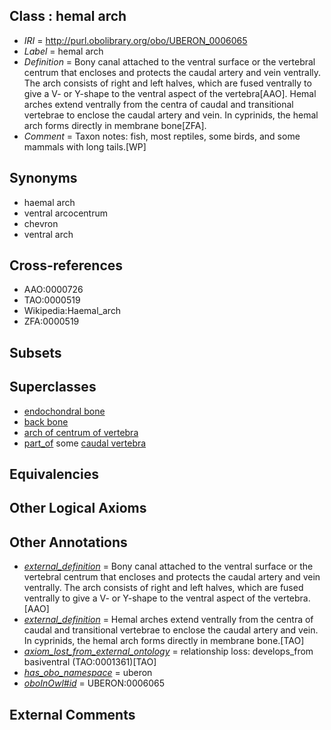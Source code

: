 
## Class : hemal arch

 * *IRI* = http://purl.obolibrary.org/obo/UBERON_0006065
 * *Label* = hemal arch
 * *Definition* = Bony canal attached to the ventral surface or the vertebral centrum that encloses and protects the caudal artery and vein ventrally. The arch consists of right and left halves, which are fused ventrally to give a V- or Y-shape to the ventral aspect of the vertebra[AAO]. Hemal arches extend ventrally from the centra of caudal and transitional vertebrae to enclose the caudal artery and vein. In cyprinids, the hemal arch forms directly in membrane bone[ZFA].
 * *Comment* = Taxon notes: fish, most reptiles, some birds, and some mammals with long tails.[WP]

## Synonyms

 * haemal arch
 * ventral arcocentrum
 * chevron
 * ventral arch

## Cross-references

 * AAO:0000726
 * TAO:0000519
 * Wikipedia:Haemal_arch
 * ZFA:0000519

## Subsets


## Superclasses

 * [endochondral bone](../../UBERON/13/UBERON_0002513.md)
 * [back bone](../../UBERON/47/UBERON_0004247.md)
 * [arch of centrum of vertebra](../../UBERON/58/UBERON_0010358.md)
 * [part_of](../../BFO/50/BFO_0000050.md) some [caudal vertebra](../../UBERON/95/UBERON_0001095.md)

## Equivalencies


## Other Logical Axioms


## Other Annotations

 * *[external_definition](../../UBPROP/01/UBPROP_0000001.md)* = Bony canal attached to the ventral surface or the vertebral centrum that encloses and protects the caudal artery and vein ventrally. The arch consists of right and left halves, which are fused ventrally to give a V- or Y-shape to the ventral aspect of the vertebra.[AAO]
 * *[external_definition](../../UBPROP/01/UBPROP_0000001.md)* = Hemal arches extend ventrally from the centra of caudal and transitional vertebrae to enclose the caudal artery and vein. In cyprinids, the hemal arch forms directly in membrane bone.[TAO]
 * *[axiom_lost_from_external_ontology](../../UBPROP/02/UBPROP_0000002.md)* = relationship loss: develops_from basiventral (TAO:0001361)[TAO]
 * *[has_obo_namespace](../../ce/oboInOwl#hasOBONamespace.md)* = uberon
 * *[oboInOwl#id](../../id/oboInOwl#id.md)* = UBERON:0006065

## External Comments

